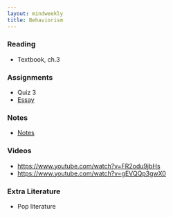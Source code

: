 ```yaml
---
layout: mindweekly
title: Behaviorism
---
```


### Reading
+ Textbook, ch.3

### Assignments
+ Quiz 3
+ [Essay](essay)

### Notes
+ [Notes](notes)

### Videos
+ https://www.youtube.com/watch?v=FR2odu9jbHs
+ https://www.youtube.com/watch?v=gEVQQp3gwX0

### Extra Literature
+ Pop literature
